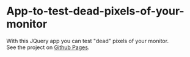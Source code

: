 # App-to-test-dead-pixels-of-your-monitor
With this JQuery app you can  test "dead" pixels of your monitor.
<br />
See the project on [ Github Pages](https://vyacheslavv44.github.io/App-to-test-dead-pixels-of-your-monitor).
